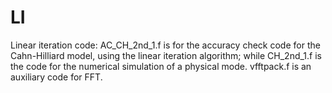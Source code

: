 # LI
Linear iteration code: AC_CH_2nd_1.f is for the accuracy check code for the Cahn-Hilliard model, using the linear iteration algorithm; while CH_2nd_1.f is the code for the numerical simulation of a physical mode. vfftpack.f is an auxiliary code for FFT. 
